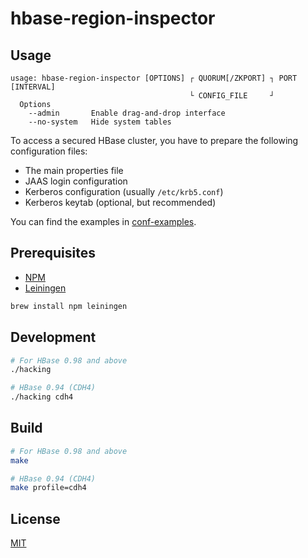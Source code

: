 # hbase-region-inspector

## Usage

```
usage: hbase-region-inspector [OPTIONS] ┌ QUORUM[/ZKPORT] ┐ PORT [INTERVAL]
                                        └ CONFIG_FILE     ┘
  Options
    --admin       Enable drag-and-drop interface
    --no-system   Hide system tables
```

To access a secured HBase cluster, you have to prepare the following
configuration files:

- The main properties file
- JAAS login configuration
- Kerberos configuration (usually `/etc/krb5.conf`)
- Kerberos keytab (optional, but recommended)

You can find the examples in [conf-examples](conf-examples/).

## Prerequisites

- [NPM](https://www.npmjs.com/)
- [Leiningen](https://github.com/technomancy/leiningen)

```sh
brew install npm leiningen
```

## Development

```sh
# For HBase 0.98 and above
./hacking

# HBase 0.94 (CDH4)
./hacking cdh4
```

## Build

```sh
# For HBase 0.98 and above
make

# HBase 0.94 (CDH4)
make profile=cdh4
```

## License

[MIT](LICENSE)
